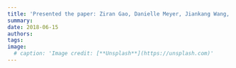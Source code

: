 ```yaml
---
title: 'Presented the paper: Ziran Gao, Danielle Meyer, Jiankang Wang, “Visualizing the Impact of PEV Charging on the Power Grid” at ITEC 2018.'
summary: 
date: 2018-06-15
authors:
tags:
image:
  # caption: 'Image credit: [**Unsplash**](https://unsplash.com)'
---
```

